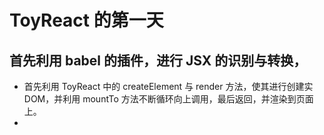 # ToyReact 的第一天

## 首先利用 babel 的插件，进行 JSX 的识别与转换，

- 首先利用 ToyReact 中的 createElement 与 render 方法，使其进行创建实 DOM，并利用 mountTo 方法不断循环向上调用，最后返回，并渲染到页面上。
-
